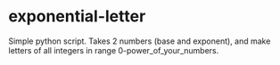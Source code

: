# exponential-letter
Simple python script. Takes 2 numbers (base and exponent), and make letters of all integers in range 0-power_of_your_numbers.
